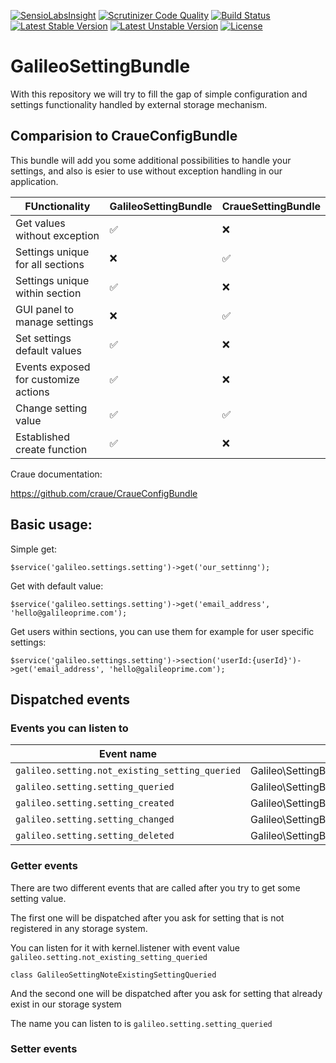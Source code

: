 [![SensioLabsInsight](https://insight.sensiolabs.com/projects/b0f4ac5f-a7fa-443d-a9d5-4361e395c3aa/mini.png)](https://insight.sensiolabs.com/projects/b0f4ac5f-a7fa-443d-a9d5-4361e395c3aa)
[![Scrutinizer Code Quality](https://scrutinizer-ci.com/g/galileo/GalileoSettingBundle/badges/quality-score.png?b=master)](https://scrutinizer-ci.com/g/galileo/GalileoSettingBundle/?branch=master)
[![Build Status](https://scrutinizer-ci.com/g/galileo/GalileoSettingBundle/badges/build.png?b=master)](https://scrutinizer-ci.com/g/galileo/GalileoSettingBundle/build-status/master)
[![Latest Stable Version](https://poser.pugx.org/galileo/galileo-setting-bundle/v/stable)](https://packagist.org/packages/galileo/galileo-setting-bundle)
[![Latest Unstable Version](https://poser.pugx.org/galileo/galileo-setting-bundle/v/unstable)](https://packagist.org/packages/galileo/galileo-setting-bundle)
[![License](https://poser.pugx.org/galileo/galileo-setting-bundle/license)](https://packagist.org/packages/galileo/galileo-setting-bundle)
# GalileoSettingBundle

With this repository we will try to fill the gap of simple configuration and settings functionality handled by external storage mechanism.

## Comparision to CraueConfigBundle

This bundle will add you some additional possibilities to handle your settings, and also is esier to use without exception handling in our application.

| FUnctionality                        | GalileoSettingBundle | CraueSettingBundle |
| ---                                  | ---                  | ---                |
| Get values without exception         | :white_check_mark:   | :x:                |
| Settings unique for all sections     | :x:                  | :white_check_mark: |
| Settings unique within section       | :white_check_mark:   | :x:                |
| GUI panel to manage settings         | :x:                  | :white_check_mark: |
| Set settings default values          | :white_check_mark:   | :x:                |
| Events exposed for customize actions | :white_check_mark:   | :x:                |
| Change setting value                 | :white_check_mark:   | :white_check_mark: |
| Established create function          | :white_check_mark:   | :x:                |

Craue documentation:

https://github.com/craue/CraueConfigBundle

## Basic usage:

Simple get:
~~~
$service('galileo.settings.setting')->get('our_settinng');
~~~

Get with default value:

~~~
$service('galileo.settings.setting')->get('email_address', 'hello@galileoprime.com');
~~~

Get users within sections, you can use them for example for user specific settings:

~~~
$service('galileo.settings.setting')->section('userId:{userId}')->get('email_address', 'hello@galileoprime.com');
~~~

## Dispatched events

### Events you can listen to

| Event name | Event class |
| --- | --- |
| `galileo.setting.not_existing_setting_queried` | Galileo\SettingBundle\Domain\Model\Events\NotExistingSettingQueriedEvent |
| `galileo.setting.setting_queried`              | Galileo\SettingBundle\Domain\Model\Events\SettingQueriedEvent            |
| `galileo.setting.setting_created`              | Galileo\SettingBundle\Domain\Model\Events\SettingCreatedEvent            |
| `galileo.setting.setting_changed`              | Galileo\SettingBundle\Domain\Model\Events\SettingChangedEvent            |
| `galileo.setting.setting_deleted`              | Galileo\SettingBundle\Domain\Model\Events\SettingDeletedEvent            |

### Getter events 

There are two different events that are called after you try to get some setting value. 

The first one will be dispatched after you ask for setting that is not registered in any storage system.

You can listen for it with kernel.listener with event value `galileo.setting.not_existing_setting_queried`

~~~
class GalileoSettingNoteExistingSettingQueried
~~~

And the second one will be dispatched after you ask for setting that already exist in our storage system

The name you can listen to is `galileo.setting.setting_queried`

### Setter events

